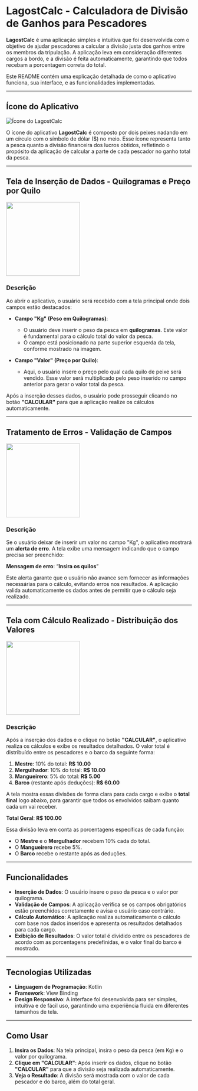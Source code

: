 # LagostCalc - Calculadora de Divisão de Ganhos para Pescadores

**LagostCalc** é uma aplicação simples e intuitiva que foi desenvolvida com o objetivo de ajudar pescadores a calcular a divisão justa dos ganhos entre os membros da tripulação. A aplicação leva em consideração diferentes cargos a bordo, e a divisão é feita automaticamente, garantindo que todos recebam a porcentagem correta do total.

Este README contém uma explicação detalhada de como o aplicativo funciona, sua interface, e as funcionalidades implementadas.

---

## Ícone do Aplicativo

![Ícone do LagostCalc](https://github.com/user-attachments/assets/feb38a29-2e55-4b7a-9bdc-da91a1e33da6)

O ícone do aplicativo **LagostCalc** é composto por dois peixes nadando em um círculo com o símbolo de dólar ($) no meio. Esse ícone representa tanto a pesca quanto a divisão financeira dos lucros obtidos, refletindo o propósito da aplicação de calcular a parte de cada pescador no ganho total da pesca.

---

## Tela de Inserção de Dados - Quilogramas e Preço por Quilo

<img src="https://github.com/user-attachments/assets/a0b31e44-4f74-4965-bef5-229f58242940" width="200" />

### **Descrição**

Ao abrir o aplicativo, o usuário será recebido com a tela principal onde dois campos estão destacados:

- **Campo "Kg" (Peso em Quilogramas)**:
  - O usuário deve inserir o peso da pesca em **quilogramas**. Este valor é fundamental para o cálculo total do valor da pesca.
  - O campo está posicionado na parte superior esquerda da tela, conforme mostrado na imagem.

- **Campo "Valor" (Preço por Quilo)**:
  - Aqui, o usuário insere o preço pelo qual cada quilo de peixe será vendido. Esse valor será multiplicado pelo peso inserido no campo anterior para gerar o valor total da pesca.

Após a inserção desses dados, o usuário pode prosseguir clicando no botão **"CALCULAR"** para que a aplicação realize os cálculos automaticamente.

---

## Tratamento de Erros - Validação de Campos

<img src="https://github.com/user-attachments/assets/e1e77a48-df11-4470-9c02-196fc2efb15e" width="200" />

### **Descrição**

Se o usuário deixar de inserir um valor no campo "Kg", o aplicativo mostrará um **alerta de erro**. A tela exibe uma mensagem indicando que o campo precisa ser preenchido:

**Mensagem de erro**: “**Insira os quilos**”

Este alerta garante que o usuário não avance sem fornecer as informações necessárias para o cálculo, evitando erros nos resultados. A aplicação valida automaticamente os dados antes de permitir que o cálculo seja realizado.

---

## Tela com Cálculo Realizado - Distribuição dos Valores

<img src="https://github.com/user-attachments/assets/4bc8c06b-5241-4196-8aac-22024ec5b657" width="200" />

### **Descrição**

Após a inserção dos dados e o clique no botão **"CALCULAR"**, o aplicativo realiza os cálculos e exibe os resultados detalhados. O valor total é distribuído entre os pescadores e o barco da seguinte forma:

1. **Mestre**: 10% do total: **R$ 10.00**
2. **Mergulhador**: 10% do total: **R$ 10.00**
3. **Mangueirero**: 5% do total: **R$ 5.00**
4. **Barco** (restante após deduções): **R$ 60.00**

A tela mostra essas divisões de forma clara para cada cargo e exibe o **total final** logo abaixo, para garantir que todos os envolvidos saibam quanto cada um vai receber.

**Total Geral**: **R$ 100.00**

Essa divisão leva em conta as porcentagens específicas de cada função:

- O **Mestre** e o **Mergulhador** recebem 10% cada do total.
- O **Mangueirero** recebe 5%.
- O **Barco** recebe o restante após as deduções.

---

## Funcionalidades

- **Inserção de Dados**: O usuário insere o peso da pesca e o valor por quilograma.
- **Validação de Campos**: A aplicação verifica se os campos obrigatórios estão preenchidos corretamente e avisa o usuário caso contrário.
- **Cálculo Automático**: A aplicação realiza automaticamente o cálculo com base nos dados inseridos e apresenta os resultados detalhados para cada cargo.
- **Exibição de Resultados**: O valor total é dividido entre os pescadores de acordo com as porcentagens predefinidas, e o valor final do barco é mostrado.

---

## Tecnologias Utilizadas

- **Linguagem de Programação**: Kotlin
- **Framework**: View Binding
- **Design Responsivo**: A interface foi desenvolvida para ser simples, intuitiva e de fácil uso, garantindo uma experiência fluida em diferentes tamanhos de tela.

---

## Como Usar

1. **Insira os Dados**: Na tela principal, insira o peso da pesca (em Kg) e o valor por quilograma.
2. **Clique em "CALCULAR"**: Após inserir os dados, clique no botão **"CALCULAR"** para que a divisão seja realizada automaticamente.
3. **Veja o Resultado**: A divisão será mostrada com o valor de cada pescador e do barco, além do total geral.
